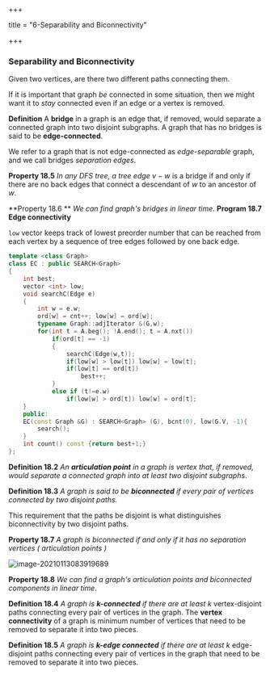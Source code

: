 +++

title = "6-Separability and Biconnectivity"

+++

### Separability and Biconnectivity

Given two vertices, are there two different paths connecting them.

If it is important that graph *be* connected in some situation, then we might want it to *stay* connected even if an edge or a vertex is removed.

**Definition** A **bridge** in a graph is an edge that, if removed, would separate a connected graph into two disjoint subgraphs. A graph that has no bridges is said to be **edge-connected**.

We refer to a graph that is not edge-connected as *edge-separable* graph, and we call bridges *separation edges*.

**Property 18.5** *In any DFS tree, a tree edge $v-w$* is a bridge if and only if there are no back edges that connect a descendant of $w$ to an ancestor of $w$.

**Property 18.6 ** *We can find graph's bridges in linear time*.
**Program 18.7 Edge connectivity**

`low` vector keeps track of lowest preorder number that can be reached from each vertex by a sequence of tree edges followed by one back edge.

````c++
template <class Graph>
class EC : public SEARCH<Graph>
{
    int best;
    vector <int> low;
    void searchC(Edge e)
    {
        int w = e.w;
        ord[w] = cnt++; low[w] = ord[w];
        typename Graph::adjIterator &(G,w);
        for(int t = A.beg(); !A.end(); t = A.nxt())
            if(ord[t] == -1)
            {
                searchC(Edge(w,t));
                if(low[w] > low[t]) low[w] = low[t];
                if(low[t] == ord[t])
                    best++;
            }
        	else if (t!=e.w)
            	if(low[w] > ord[t]) low[w] = ord[t];
    }
    public:
    EC(const Graph &G) : SEARCH<Graph> (G), bcnt(0), low(G.V, -1){
        search();
    }
    int count() const {return best+1;}
};
````

**Definition 18.2** *An **articulation point** in a graph is vertex that, if removed, would separate a connected graph into at least two disjoint subgraphs*.

**Definition 18.3** *A graph is said to be **biconnected** if every pair of vertices connected by two disjoint paths.*

This requirement that the paths be disjoint is what distinguishes biconnectivity by two disjoint paths.

**Property 18.7** *A graph is biconnected if and only if it has no separation vertices ( articulation points )*

![image-20210113083919689](/6_Separability_and_Biconnectivity.assets/image-20210113083919689.png)

**Property 18.8** *We can find a graph's articulation points and biconnected components in linear time.*

**Definition 18.4** *A graph is **k-connected** if there are at least $k$* vertex-disjoint paths connecting every pair of vertices in the graph. The **vertex connectivity** of a graph is minimum number of vertices that need to be removed to separate it into two pieces.

**Definition 18.5** *A graph is **k-edge connected** if there are at least $k$* edge-disjoint paths connecting every pair of vertices in the graph that need to be removed to separate it into two pieces.

